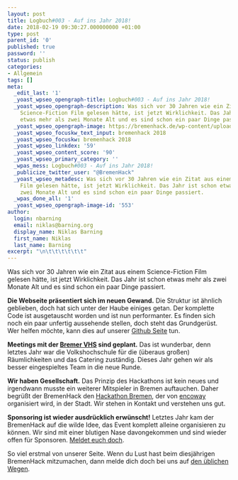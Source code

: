 ```yaml
---
layout: post
title: Logbuch#003 - Auf ins Jahr 2018!
date: 2018-02-19 09:30:27.000000000 +01:00
type: post
parent_id: '0'
published: true
password: ''
status: publish
categories:
- Allgemein
tags: []
meta:
  _edit_last: '1'
  _yoast_wpseo_opengraph-title: Logbuch#003 - Auf ins Jahr 2018!
  _yoast_wpseo_opengraph-description: Was sich vor 30 Jahren wie ein Zitat aus einem
    Science-Fiction Film gelesen hätte, ist jetzt Wirklichkeit. Das Jahr ist schon
    etwas mehr als zwei Monate Alt und es sind schon ein paar Dinge passiert.
  _yoast_wpseo_opengraph-image: https://bremenhack.de/wp-content/uploads/2018/02/facebook_postimage.jpg
  _yoast_wpseo_focuskw_text_input: bremenhack 2018
  _yoast_wpseo_focuskw: bremenhack 2018
  _yoast_wpseo_linkdex: '59'
  _yoast_wpseo_content_score: '90'
  _yoast_wpseo_primary_category: ''
  _wpas_mess: Logbuch#003 - Auf ins Jahr 2018!
  _publicize_twitter_user: "@BremenHack"
  _yoast_wpseo_metadesc: Was sich vor 30 Jahren wie ein Zitat aus einem Science-Fiction
    Film gelesen hätte, ist jetzt Wirklichkeit. Das Jahr ist schon etwas mehr als
    zwei Monate Alt und es sind schon ein paar Dinge passiert.
  _wpas_done_all: '1'
  _yoast_wpseo_opengraph-image-id: '553'
author:
  login: nbarning
  email: niklas@barning.org
  display_name: Niklas Barning
  first_name: Niklas
  last_name: Barning
excerpt: "\n\t\t\t\t\t\t"
---
```

<p>
				Was sich vor 30 Jahren wie ein Zitat aus einem Science-Fiction Film gelesen hätte, ist jetzt Wirklichkeit. Das Jahr ist schon etwas mehr als zwei Monate Alt und es sind schon ein paar Dinge passiert.</p>
<p><strong>Die Webseite präsentiert sich im neuen Gewand.</strong> Die Struktur ist ähnlich geblieben, doch hat sich unter der Haube einiges getan. Der komplette Code ist ausgetauscht worden und ist nun performanter. Es finden sich noch ein paar unfertig aussehende stellen, doch steht das Grundgerüst. Wer helfen möchte, kann dies auf unserer <a href="https://github.com/Bremenhack/wordpress-theme">Github Seite</a> tun.</p>
<p><strong>Meetings mit der <a href="https://www.vhs-bremen.de">Bremer VHS</a> sind geplant.</strong> Das ist wunderbar, denn letztes Jahr war die Volkshochschule für die (überaus großen) Räumlichkeiten und das Catering zuständig. Dieses Jahr gehen wir als besser eingespieltes Team in die neue Runde.</p>
<p><strong>Wir haben Gesellschaft.</strong> Das Prinzip des Hackathons ist kein neues und irgendwann musste ein weiterer Mitspieler in Bremen auftauchen. Daher begrüßt der BremenHack den <a href="http://www.hackathon-bremen.de/">Hackathon Bremen</a>, der von <a href="https://www.encoway.de/">encoway</a> organisiert wird, in der Stadt. Wir stehen in Kontakt und verstehen uns gut.</p>
<p><strong>Sponsoring ist wieder ausdrücklich erwünscht!</strong> Letztes Jahr kam der BremenHack auf die wilde Idee, das Event komplett alleine organisieren zu können. Wir sind mit einer blutigen Nase davongekommen und sind wieder offen für Sponsoren. <a href="mailto:info@bremenhack.de">Meldet euch doch</a>.</p>
<p>So viel erstmal von unserer Seite. Wenn du Lust hast beim diesjährigen BremenHack mitzumachen, dann melde dich doch bei uns auf <a href="https://bremenhack.de/kontakt/">den üblichen Wegen</a>.		</p>
